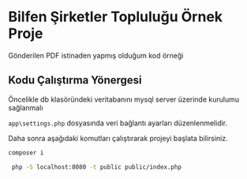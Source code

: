# Bilfen Şirketler Topluluğu Örnek Proje
Gönderilen PDF istinaden yapmış olduğum kod örneği

## Kodu Çalıştırma Yönergesi

Öncelikle db klasöründeki veritabanını mysql server üzerinde kurulumu sağlanmalı

`app\settings.php` dosyasında veri bağlantı ayarları düzenlenmelidir.

Daha sonra aşağıdaki komutları çalıştırarak projeyi başlata bilirsiniz.

```bash
composer i
```

```bash
 php -S localhost:8080 -t public public/index.php
```
